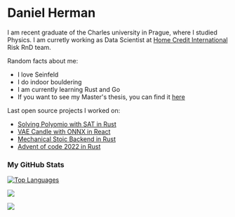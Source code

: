 <!-- The (first) h1 will be used as the <title> of the HTML page -->
# Daniel Herman


I am recent graduate of the Charles university in Prague, where I studied Physics. I am curretly working as Data Scientist at [Home Credit International](https://www.homecredit.net/) Risk RnD team. 

Random facts about me:
- I love Seinfeld
- I do indoor bouldering 
- I am currently learning Rust and Go
- If you want to see my Master's thesis, you can find it [here](https://github.com/detrin/Master-Thesis/blob/main/thesis.pdf)

Last open source projects I worked on:
- [Solving Polyomio with SAT in Rust](https://github.com/detrin/rust-sat-polyomino)
- [VAE Candle with ONNX in React](https://github.com/detrin/VAE-candle-ONNX-react)
- [Mechanical Stoic Backend in Rust](https://github.com/detrin/mechanical-stoic-rust-api)
- [Advent of code 2022 in Rust](https://github.com/detrin/advent_of_code_2022)
### My GitHub Stats

<a href="https://github.com/detrin" align="left"><img src="https://github-readme-stats.vercel.app/api/top-langs/?username=detrin&langs_count=10&theme=dark#gh-dark-mode-only" alt="Top Languages" /></a>

<a href="http://www.github.com/detrin"><img src="https://github-readme-streak-stats.herokuapp.com/?user=detrin&theme=dark#gh-dark-mode-only" /></a>

<a href="http://www.github.com/detrin"><img src="https://komarev.com/ghpvc/?username=detrin&label=Profile%20views&color=0e75b6&style=flatt" /></a>
